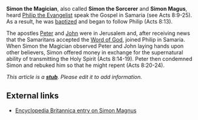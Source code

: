 **Simon the Magician**, also called **Simon the Sorcerer** and
**Simon Magus**, heard
[Philip the Evangelist](Philip_the_Evangelist "Philip the Evangelist")
speak the Gospel in Samaria (see Acts 8:9-25). As a result, he was
[baptized](Baptism "Baptism") and began to follow Philip (Acts
8:13).

The apostles [Peter](Peter "Peter") and [John](John "John") were in
Jerusalem and, after receiving news that the Samaritans accepted
the
[Word of God](index.php?title=Word_of_God&action=edit&redlink=1 "Word of God (page does not exist)"),
joined Philip in Samaria. When Simon the Magician observed Peter
and John laying hands upon other believers, Simon offered money in
exchange for the supernatural ability of transmitting the Holy
Spirit (Acts 8:14-19). Peter then condemned Simon and rebuked him
so that he might repent (Acts 8:20-24).

*This article is a **[stub](http://www.theopedia.com/Category:Theopedia_stubs "Category:Theopedia stubs")**. Please edit it to add information.*
## External links

-   [Encyclopedia Britannica entry on Simon Magnus](http://www.britannica.com/EBchecked/topic/545225/Simon-Magus)



